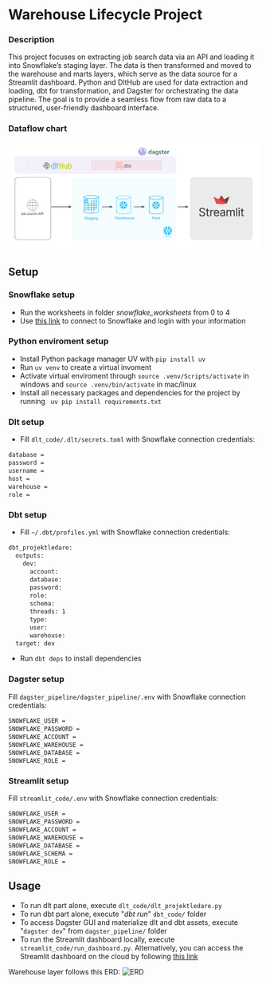 # Warehouse Lifecycle Project
### Description
This project focuses on extracting job search data via an API and loading it into Snowflake’s staging layer. The data is then transformed and moved to the warehouse and marts layers, which serve as the data source for a Streamlit dashboard. Python and DltHub are used for data extraction and loading, dbt for transformation, and Dagster for orchestrating the data pipeline. The goal is to provide a seamless flow from raw data to a structured, user-friendly dashboard interface.

### Dataflow chart
![Dataflow](images/dataflow.png)

## Setup
### Snowflake setup
* Run the worksheets in folder *snowflake_worksheets* from 0 to 4
* Use [this link](https://vf10460.west-europe.azure.snowflakecomputing.com/) to connect to Snowflake and login with your information


### Python enviroment setup
* Install Python package manager UV with ```pip install uv```
* Run ```uv venv``` to create a virtual invoment
* Activate virtual enviroment through ``` source .venv/Scripts/activate ``` in windows and ``` source .venv/bin/activate ``` in mac/linux
* Install all necessary packages and dependencies for the project by running
``` uv pip install requirements.txt```

### Dlt setup
* Fill `dlt_code/.dlt/secrets.toml` with Snowflake connection credentials:
```
database = 
password = 
username = 
host = 
warehouse = 
role = 
```

### Dbt setup
* Fill `~/.dbt/profiles.yml` with Snowflake connection credentials:
```
dbt_projektledare:
  outputs:
    dev:
      account: 
      database: 
      password: 
      role: 
      schema: 
      threads: 1
      type: 
      user: 
      warehouse: 
  target: dev
```
* Run `dbt deps` to install dependencies

### Dagster setup
Fill `dagster_pipeline/dagster_pipeline/.env` with Snowflake connection credentials:
```
SNOWFLAKE_USER = 
SNOWFLAKE_PASSWORD = 
SNOWFLAKE_ACCOUNT = 
SNOWFLAKE_WAREHOUSE = 
SNOWFLAKE_DATABASE = 
SNOWFLAKE_ROLE = 
```

### Streamlit setup
Fill `streamlit_code/.env` with Snowflake connection credentials:
```
SNOWFLAKE_USER = 
SNOWFLAKE_PASSWORD = 
SNOWFLAKE_ACCOUNT = 
SNOWFLAKE_WAREHOUSE = 
SNOWFLAKE_DATABASE = 
SNOWFLAKE_SCHEMA = 
SNOWFLAKE_ROLE = 
```

## Usage
* To run dlt part alone, execute `dlt_code/dlt_projektledare.py`
* To run dbt part alone, execute "*dbt run*" `dbt_code/` folder
* To access Dagster GUI and materialize dlt and dbt assets, execute "`dagster dev`" from `dagster_pipeline/` folder
* To run the Streamlit dashboard locally, execute `streamlit_code/run_dashboard.py`. Alternatively, you can access the Streamlit dashboard on the cloud by following
[this link](https://johantokarskij-warehouse-lifecyc-streamlit-codedashboard-xa08u9.streamlit.app/)

Warehouse layer follows this ERD:
![ERD](images/erd.png)